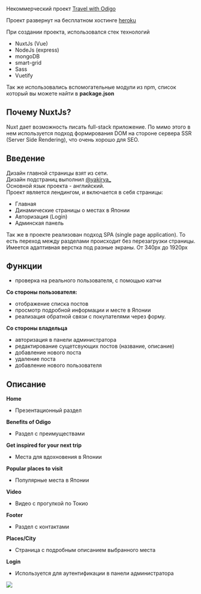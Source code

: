 Некоммерческий проект [Travel with Odigo](https://odigo-stewiebutthurt.herokuapp.com/)

Проект развернут на бесплатном хостинге [heroku](https://www.heroku.com/)  

При создании проекта, использовался стек технологий 
- NuxtJs (Vue) 
- NodeJs (express)
- mongoDB
- smart-grid 
- Sass
- Vuetify

Так же использовались вспомогательные модули из npm, список который вы можете найти в **package.json**

## Почему NuxtJs? 
Nuxt дает возможность писать full-stack приложение. По мимо этого в нем используется подход формирования DOM на стороне сервера SSR (Server Side Rendering), что очень хорошо для SEO. 

## Введение
Дизайн главной страницы взят из сети.<br>
Дизайн подстраниц выполнил [@yakirya_](https://www.instagram.com/yakirya_/)
<br>
Основной язык проекта - английский.<br>
Проект является лендингом, и включается в себя страницы:
- Главная
- Динамические страницы о местах в Японии
- Авторизация (Login)
- Админская панель

Так же в проекте реализован подход SPA (single page application). То есть переход между разделами происходит без перезагрузки страницы.<br>
Имеется адаптивная верстка под разные экраны. От 340px до 1920px

## Функции
- проверка на реального пользователя, с помощью капчи

**Со стороны пользователя:**
- отображение списка постов
- просмотр подробной информации и месте в Японии
- реализация обратной связи с покупателями через форму.

**Со стороны владельца**
- авторизация в панели администратора
- редактирование сущетсвующих постов (название, описание)
- добавление нового поста
- удаление поста
- добавление нового пользователя

## Описание
**Home** 

 - Презентационный раздел

**Benefits of Odigo**

- Раздел с преимуществами

**Get inspired for your next trip**

- Места для вдохновения в Японии

**Popular places to visit**

- Популярные места в Японии

**Video**

- Видео с прогулкой по Токио

**Footer**

- Раздел с контактами


**Places/City**

- Страница с подробным описанием выбранного места

**Login**

- Используется для аутентификации в панели администратора

![](assets/login.gif)

